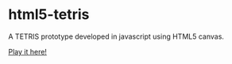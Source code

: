 # html5-tetris

A TETRIS prototype developed in javascript using HTML5 canvas.

[Play it here!](https://adriwicked.github.io/html5-tetris/)
